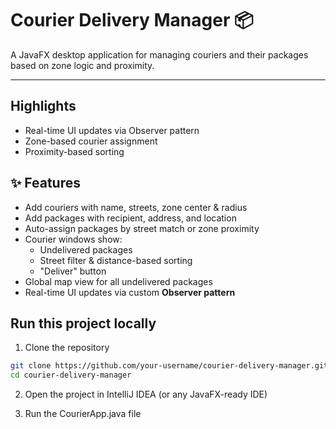 # Courier Delivery Manager 📦

A JavaFX desktop application for managing couriers and their packages based on zone logic and proximity.

---

## Highlights
- Real-time UI updates via Observer pattern
- Zone-based courier assignment
- Proximity-based sorting

## ✨ Features

- Add couriers with name, streets, zone center & radius
- Add packages with recipient, address, and location
- Auto-assign packages by street match or zone proximity
- Courier windows show:
  - Undelivered packages
  - Street filter & distance-based sorting
  - "Deliver" button
- Global map view for all undelivered packages
- Real-time UI updates via custom **Observer pattern**

## Run this project locally

1. Clone the repository
```bash
git clone https://github.com/your-username/courier-delivery-manager.git
cd courier-delivery-manager
```
2. Open the project in IntelliJ IDEA (or any JavaFX-ready IDE)

3. Run the CourierApp.java file
